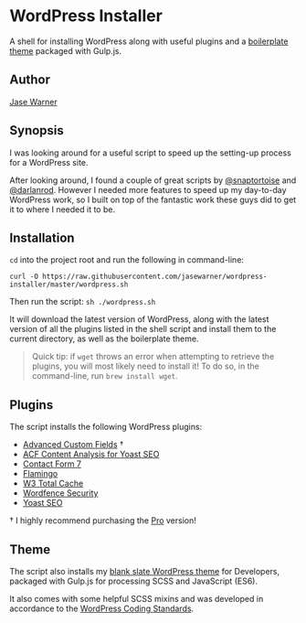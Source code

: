 # WordPress Installer

A shell for installing WordPress along with useful plugins and a [boilerplate theme](https://github.com/jasewarner/gulp-wordpress/) packaged with Gulp.js.

## Author

[Jase Warner](https://jase.io/)

## Synopsis

I was looking around for a useful script to speed up the setting-up process for a WordPress site.

After looking around, I found a couple of great scripts by [@snaptortoise](https://github.com/snaptortoise/wordpress-quick-install/) and [@darlanrod](https://github.com/darlanrod/wordpress-shell-script-install/).
However I needed more features to speed up my day-to-day WordPress work, so I built on top of the fantastic work these guys did to get it to where I needed it to be.

## Installation

`cd` into the project root and run the following in command-line:

`curl -O https://raw.githubusercontent.com/jasewarner/wordpress-installer/master/wordpress.sh`

Then run the script: `sh ./wordpress.sh`

It will download the latest version of WordPress, along with the latest version of all the plugins listed in the shell script and install them to the current directory, as well as the boilerplate theme.

> Quick tip: if `wget` throws an error when attempting to retrieve the plugins, you will most likely need to install it! To do so, in the command-line, run `brew install wget`. 

## Plugins

The script installs the following WordPress plugins:

* [Advanced Custom Fields](https://en-gb.wordpress.org/plugins/advanced-custom-fields/) †
* [ACF Content Analysis for Yoast SEO](https://en-gb.wordpress.org/plugins/acf-content-analysis-for-yoast-seo/)
* [Contact Form 7](https://en-gb.wordpress.org/plugins/contact-form-7/)
* [Flamingo](https://en-gb.wordpress.org/plugins/flamingo/)
* [W3 Total Cache](https://en-gb.wordpress.org/plugins/w3-total-cache/)
* [Wordfence Security](https://en-gb.wordpress.org/plugins/wordfence/)
* [Yoast SEO](https://en-gb.wordpress.org/plugins/wordpress-seo/)

† I highly recommend purchasing the [Pro](https://www.advancedcustomfields.com/pro/) version!

## Theme

The script also installs my [blank slate WordPress theme](https://github.com/jasewarner/gulp-wordpress/) for Developers, packaged with Gulp.js for processing SCSS and JavaScript (ES6).

It also comes with some helpful SCSS mixins and was developed in accordance to the [WordPress Coding Standards](https://make.wordpress.org/core/handbook/best-practices/coding-standards/php/).
